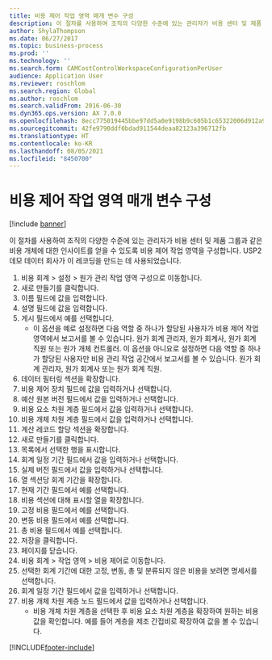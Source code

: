 ```yaml
---
title: 비용 제어 작업 영역 매개 변수 구성
description: 이 절차를 사용하여 조직의 다양한 수준에 있는 관리자가 비용 센터 및 제품 그룹과 같은 비용 개체에 대한 인사이트를 얻을 수 있도록 비용 제어 작업 영역을 구성합니다.
author: ShylaThompson
ms.date: 06/27/2017
ms.topic: business-process
ms.prod: ''
ms.technology: ''
ms.search.form: CAMCostControlWorkspaceConfigurationPerUser
audience: Application User
ms.reviewer: roschlom
ms.search.region: Global
ms.author: roschlom
ms.search.validFrom: 2016-06-30
ms.dyn365.ops.version: AX 7.0.0
ms.openlocfilehash: 8ecc775019445bbe97dd5a0e9198b9c605b1c65322006d912a95a5bb1fbdf879
ms.sourcegitcommit: 42fe9790ddf0bdad911544deaa82123a396712fb
ms.translationtype: HT
ms.contentlocale: ko-KR
ms.lasthandoff: 08/05/2021
ms.locfileid: "8450700"
---
```

# <a name="configure-cost-control-workspace-parameters"></a>비용 제어 작업 영역 매개 변수 구성

[!include [banner](../../includes/banner.md)]

이 절차를 사용하여 조직의 다양한 수준에 있는 관리자가 비용 센터 및 제품 그룹과 같은 비용 개체에 대한 인사이트를 얻을 수 있도록 비용 제어 작업 영역을 구성합니다. USP2 데모 데이터 회사가 이 레코딩을 만드는 데 사용되었습니다.

1. 비용 회계 > 설정 > 원가 관리 작업 영역 구성으로 이동합니다.
2. 새로 만들기를 클릭합니다.
3. 이름 필드에 값을 입력합니다.
4. 설명 필드에 값을 입력합니다.
5. 게시 필드에서 예를 선택합니다.
    * 이 옵션을 예로 설정하면 다음 역할 중 하나가 할당된 사용자가 비용 제어 작업 영역에서 보고서를 볼 수 있습니다. 원가 회계 관리자, 원가 회계사, 원가 회계 직원 또는 원가 개체 컨트롤러. 이 옵션을 아니요로 설정하면 다음 역할 중 하나가 할당된 사용자만 비용 관리 작업 공간에서 보고서를 볼 수 있습니다. 원가 회계 관리자, 원가 회계사 또는 원가 회계 직원.  
6. 데이터 필터링 섹션을 확장합니다.
7. 비용 제어 장치 필드에 값을 입력하거나 선택합니다.
8. 예산 원본 버전 필드에서 값을 입력하거나 선택합니다.
9. 비용 요소 차원 계층 필드에서 값을 입력하거나 선택합니다.
10. 비용 개체 차원 계층 필드에서 값을 입력하거나 선택합니다.
11. 계산 레코드 할당 섹션을 확장합니다.
12. 새로 만들기를 클릭합니다.
13. 목록에서 선택한 행을 표시합니다.
14. 회계 일정 기간 필드에서 값을 입력하거나 선택합니다.
15. 실제 버전 필드에서 값을 입력하거나 선택합니다.
16. 열 섹션당 회계 기간을 확장합니다.
17. 현재 기간 필드에서 예를 선택합니다.
18. 비용 섹션에 대해 표시할 열을 확장합니다.
19. 고정 비용 필드에서 예를 선택합니다.
20. 변동 비용 필드에서 예를 선택합니다.
21. 총 비용 필드에서 예를 선택합니다.
22. 저장을 클릭합니다.
23. 페이지를 닫습니다.
24. 비용 회계 > 작업 영역 > 비용 제어로 이동합니다.
25. 선택한 회계 기간에 대한 고정, 변동, 총 및 분류되지 않은 비용을 보려면 명세서를 선택합니다.
26. 회계 일정 기간 필드에서 값을 입력하거나 선택합니다.
27. 비용 개체 차원 계층 노드 필드에서 값을 입력하거나 선택합니다.
    * 비용 개체 차원 계층을 선택한 후 비용 요소 차원 계층을 확장하여 원하는 비용 값을 확인합니다. 예를 들어 계층을 제조 간접비로 확장하여 값을 볼 수 있습니다.  



[!INCLUDE[footer-include](../../../includes/footer-banner.md)]
